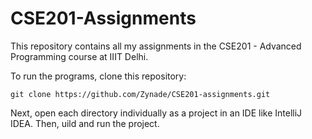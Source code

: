 # CSE201-Assignments

This repository contains all my assignments in the CSE201 - Advanced Programming course at IIIT Delhi.

To run the programs, clone this repository:

```git clone https://github.com/Zynade/CSE201-assignments.git```

Next, open each directory individually as a project in an IDE like IntelliJ IDEA. Then, uild and run the project.